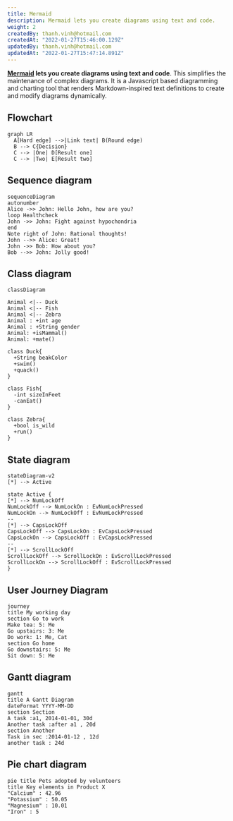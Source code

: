 ```yaml
---
title: Mermaid
description: Mermaid lets you create diagrams using text and code.
weight: 2
createdBy: thanh.vinh@hotmail.com
createdAt: "2022-01-27T15:46:00.129Z"
updatedBy: thanh.vinh@hotmail.com
updatedAt: "2022-01-27T15:47:14.891Z"
---
```


**[Mermaid](https://mermaid-js.github.io/mermaid/#/) lets you create diagrams using text and code**. This simplifies the maintenance of complex diagrams. It is a Javascript based diagramming and charting tool that renders Markdown-inspired text definitions to create and modify diagrams dynamically.

## Flowchart

```mermaid
graph LR
  A[Hard edge] -->|Link text| B(Round edge)
  B --> C{Decision}
  C --> |One| D[Result one]
  C --> |Two| E[Result two]
```

## Sequence diagram

```mermaid
sequenceDiagram
autonumber
Alice ->> John: Hello John, how are you?
loop Healthcheck
John ->> John: Fight against hypochondria
end
Note right of John: Rational thoughts!
John -->> Alice: Great!
John ->> Bob: How about you?
Bob -->> John: Jolly good!
```

## Class diagram

```mermaid
classDiagram

Animal <|-- Duck
Animal <|-- Fish
Animal <|-- Zebra
Animal : +int age
Animal : +String gender
Animal: +isMammal()
Animal: +mate()

class Duck{
  +String beakColor
  +swim()
  +quack()
}

class Fish{
  -int sizeInFeet
  -canEat()
}

class Zebra{
  +bool is_wild
  +run()
}
```

## State diagram

```mermaid
stateDiagram-v2
[*] --> Active

state Active {
[*] --> NumLockOff
NumLockOff --> NumLockOn : EvNumLockPressed
NumLockOn --> NumLockOff : EvNumLockPressed
--
[*] --> CapsLockOff
CapsLockOff --> CapsLockOn : EvCapsLockPressed
CapsLockOn --> CapsLockOff : EvCapsLockPressed
--
[*] --> ScrollLockOff
ScrollLockOff --> ScrollLockOn : EvScrollLockPressed
ScrollLockOn --> ScrollLockOff : EvScrollLockPressed
}
```

## User Journey Diagram

```mermaid
journey
title My working day
section Go to work
Make tea: 5: Me
Go upstairs: 3: Me
Do work: 1: Me, Cat
section Go home
Go downstairs: 5: Me
Sit down: 5: Me
```

## Gantt diagram

```mermaid
gantt
title A Gantt Diagram
dateFormat YYYY-MM-DD
section Section
A task :a1, 2014-01-01, 30d
Another task :after a1 , 20d
section Another
Task in sec :2014-01-12 , 12d
another task : 24d
```

## Pie chart diagram

```mermaid
pie title Pets adopted by volunteers
title Key elements in Product X
"Calcium" : 42.96
"Potassium" : 50.05
"Magnesium" : 10.01
"Iron" : 5
```
